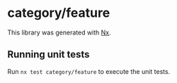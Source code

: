 # category/feature

This library was generated with [Nx](https://nx.dev).

## Running unit tests

Run `nx test category/feature` to execute the unit tests.
